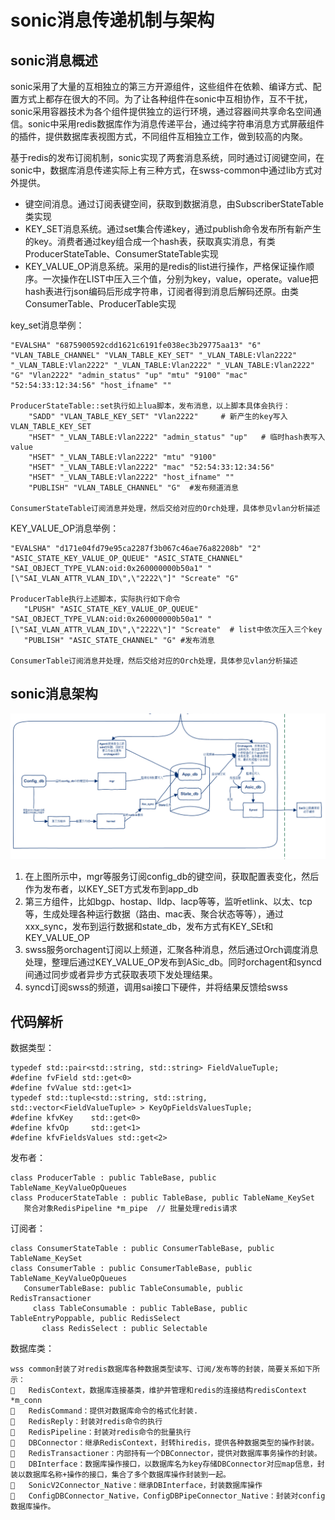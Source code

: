 # sonic消息传递机制与架构

## sonic消息概述

sonic采用了大量的互相独立的第三方开源组件，这些组件在依赖、编译方式、配置方式上都存在很大的不同。为了让各种组件在sonic中互相协作，互不干扰，sonic采用容器技术为各个组件提供独立的运行环境，通过容器间共享命名空间通信。sonic中采用redis数据库作为消息传递平台，通过纯字符串消息方式屏蔽组件的插件，提供数据库表视图方式，不同组件互相独立工作，做到较高的内聚。

基于redis的发布订阅机制，sonic实现了两套消息系统，同时通过订阅键空间，在sonic中，数据库消息传递实际上有三种方式，在swss-common中通过lib方式对外提供。

- 键空间消息。通过订阅表键空间，获取到数据消息，由SubscriberStateTable类实现
- KEY_SET消息系统。通过set集合传递key，通过publish命令发布所有新产生的key。消费者通过key组合成一个hash表，获取真实消息，有类ProducerStateTable、ConsumerStateTable实现
- KEY_VALUE_OP消息系统。采用的是redis的list进行操作，严格保证操作顺序。一次操作在LIST中压入三个值，分别为key，value，operate。value把hash表进行json编码后形成字符串，订阅者得到消息后解码还原。由类ConsumerTable、ProducerTable实现
  
key_set消息举例：
```
"EVALSHA" "6875900592cdd1621c6191fe038ec3b29775aa13" "6" "VLAN_TABLE_CHANNEL" "VLAN_TABLE_KEY_SET" "_VLAN_TABLE:Vlan2222" "_VLAN_TABLE:Vlan2222" "_VLAN_TABLE:Vlan2222" "_VLAN_TABLE:Vlan2222" "G" "Vlan2222" "admin_status" "up" "mtu" "9100" "mac" "52:54:33:12:34:56" "host_ifname" ""

ProducerStateTable::set执行如上lua脚本，发布消息，以上脚本具体会执行：
    "SADD" "VLAN_TABLE_KEY_SET" "Vlan2222"     # 新产生的key写入VLAN_TABLE_KEY_SET       
	"HSET" "_VLAN_TABLE:Vlan2222" "admin_status" "up"   # 临时hash表写入value
	"HSET" "_VLAN_TABLE:Vlan2222" "mtu" "9100"
	"HSET" "_VLAN_TABLE:Vlan2222" "mac" "52:54:33:12:34:56"
	"HSET" "_VLAN_TABLE:Vlan2222" "host_ifname" ""
    "PUBLISH" "VLAN_TABLE_CHANNEL" "G"  #发布频道消息

ConsumerStateTable订阅消息并处理，然后交给对应的Orch处理，具体参见vlan分析描述
```

KEY_VALUE_OP消息举例：
```
"EVALSHA" "d171e04fd79e95ca2287f3b067c46ae76a82208b" "2" "ASIC_STATE_KEY_VALUE_OP_QUEUE" "ASIC_STATE_CHANNEL" "SAI_OBJECT_TYPE_VLAN:oid:0x260000000b50a1" "[\"SAI_VLAN_ATTR_VLAN_ID\",\"2222\"]" "Screate" "G"

ProducerTable执行上述脚本，实际执行如下命令
   "LPUSH" "ASIC_STATE_KEY_VALUE_OP_QUEUE" "SAI_OBJECT_TYPE_VLAN:oid:0x260000000b50a1" "[\"SAI_VLAN_ATTR_VLAN_ID\",\"2222\"]" "Screate"  # list中依次压入三个key
   "PUBLISH" "ASIC_STATE_CHANNEL" "G" #发布消息

ConsumerTable订阅消息并处理，然后交给对应的Orch处理，具体参见vlan分析描述
```

## sonic消息架构

![消息架构](images/message/Architecture.png)

1. 在上图所示中，mgr等服务订阅config_db的键空间，获取配置表变化，然后作为发布者，以KEY_SET方式发布到app_db
2. 第三方组件，比如bgp、hostap、lldp、lacp等等，监听etlink、以太、tcp等，生成处理各种运行数据（路由、mac表、聚合状态等等），通过xxx_sync，发布到运行数据和state_db，发布方式有KEY_SEt和KEY_VALUE_OP
3. swss服务orchagent订阅以上频道，汇聚各种消息，然后通过Orch调度消息处理，整理后通过KEY_VALUE_OP发布到ASic_db。同时orchagent和syncd间通过同步或者异步方式获取表项下发处理结果。
4. syncd订阅swss的频道，调用sai接口下硬件，并将结果反馈给swss 


## 代码解析

数据类型：
```
typedef std::pair<std::string, std::string> FieldValueTuple;
#define fvField std::get<0>
#define fvValue std::get<1>
typedef std::tuple<std::string, std::string, std::vector<FieldValueTuple> > KeyOpFieldsValuesTuple;
#define kfvKey    std::get<0>
#define kfvOp     std::get<1>
#define kfvFieldsValues std::get<2>

```

发布者：
```
class ProducerTable : public TableBase, public TableName_KeyValueOpQueues
class ProducerStateTable : public TableBase, public TableName_KeySet
   聚合对象RedisPipeline *m_pipe  // 批量处理redis请求
```

订阅者：
```
class ConsumerStateTable : public ConsumerTableBase, public TableName_KeySet
class ConsumerTable : public ConsumerTableBase, public TableName_KeyValueOpQueues
   ConsumerTableBase: public TableConsumable, public RedisTransactioner
     class TableConsumable : public TableBase, public TableEntryPoppable, public RedisSelect
       class RedisSelect : public Selectable
```

数据库类：
```
wss common封装了对redis数据库各种数据类型读写、订阅/发布等的封装，简要关系如下所示：
	RedisContext，数据库连接基类，维护并管理和redis的连接结构redisContext *m_conn
	RedisCommand：提供对数据库命令的格式化封装.
	RedisReply：封装对redis命令的执行
	RedisPipeline：封装对redis命令的批量执行
	DBConnector：继承RedisContext，封转hiredis，提供各种数据类型的操作封装。
	RedisTransactioner：内部持有一个DBConnector，提供对数据库事务操作的封装。
	DBInterface：数据库操作接口，以数据库名为key存储DBConnector对应map信息，封装以数据库名称+操作的接口，集合了多个数据库操作封装到一起。
	SonicV2Connector_Native：继承DBInterface，封装数据库操作
	ConfigDBConnector_Native，ConfigDBPipeConnector_Native：封装对config数据库操作。
```
